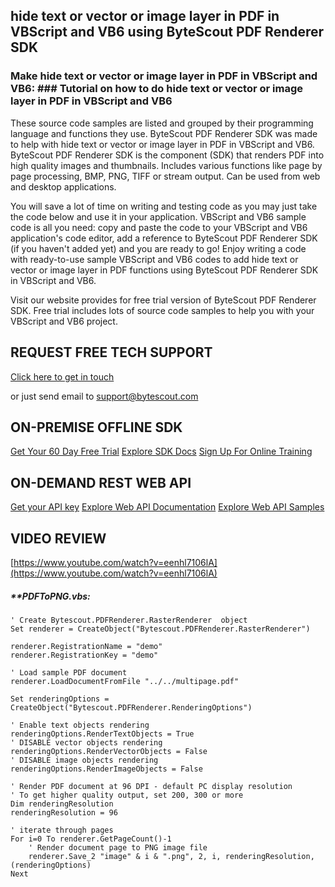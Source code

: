 ## hide text or vector or image layer in PDF in VBScript and VB6 using ByteScout PDF Renderer SDK

### Make hide text or vector or image layer in PDF in VBScript and VB6: ### Tutorial on how to do hide text or vector or image layer in PDF in VBScript and VB6

These source code samples are listed and grouped by their programming language and functions they use. ByteScout PDF Renderer SDK was made to help with hide text or vector or image layer in PDF in VBScript and VB6. ByteScout PDF Renderer SDK is the component (SDK) that renders PDF into high quality images and thumbnails. Includes various functions like page by page processing, BMP, PNG, TIFF or stream output. Can be used from web and desktop applications.

You will save a lot of time on writing and testing code as you may just take the code below and use it in your application. VBScript and VB6 sample code is all you need: copy and paste the code to your VBScript and VB6 application's code editor, add a reference to ByteScout PDF Renderer SDK (if you haven't added yet) and you are ready to go! Enjoy writing a code with ready-to-use sample VBScript and VB6 codes to add hide text or vector or image layer in PDF functions using ByteScout PDF Renderer SDK in VBScript and VB6.

Visit our website provides for free trial version of ByteScout PDF Renderer SDK. Free trial includes lots of source code samples to help you with your VBScript and VB6 project.

## REQUEST FREE TECH SUPPORT

[Click here to get in touch](https://bytescout.zendesk.com/hc/en-us/requests/new?subject=ByteScout%20PDF%20Renderer%20SDK%20Question)

or just send email to [support@bytescout.com](mailto:support@bytescout.com?subject=ByteScout%20PDF%20Renderer%20SDK%20Question) 

## ON-PREMISE OFFLINE SDK 

[Get Your 60 Day Free Trial](https://bytescout.com/download/web-installer?utm_source=github-readme)
[Explore SDK Docs](https://bytescout.com/documentation/index.html?utm_source=github-readme)
[Sign Up For Online Training](https://academy.bytescout.com/)


## ON-DEMAND REST WEB API

[Get your API key](https://pdf.co/documentation/api?utm_source=github-readme)
[Explore Web API Documentation](https://pdf.co/documentation/api?utm_source=github-readme)
[Explore Web API Samples](https://github.com/bytescout/ByteScout-SDK-SourceCode/tree/master/PDF.co%20Web%20API)

## VIDEO REVIEW

[https://www.youtube.com/watch?v=eenhl7106lA](https://www.youtube.com/watch?v=eenhl7106lA)




<!-- code block begin -->

##### ****PDFToPNG.vbs:**
    
```
' Create Bytescout.PDFRenderer.RasterRenderer  object
Set renderer = CreateObject("Bytescout.PDFRenderer.RasterRenderer")

renderer.RegistrationName = "demo"
renderer.RegistrationKey = "demo"

' Load sample PDF document
renderer.LoadDocumentFromFile "../../multipage.pdf"

Set renderingOptions = CreateObject("Bytescout.PDFRenderer.RenderingOptions")

' Enable text objects rendering
renderingOptions.RenderTextObjects = True
' DISABLE vector objects rendering
renderingOptions.RenderVectorObjects = False
' DISABLE image objects rendering
renderingOptions.RenderImageObjects = False
        
' Render PDF document at 96 DPI - default PC display resolution
' To get higher quality output, set 200, 300 or more
Dim renderingResolution
renderingResolution = 96

' iterate through pages
For i=0 To renderer.GetPageCount()-1
	' Render document page to PNG image file
    renderer.Save_2 "image" & i & ".png", 2, i, renderingResolution, (renderingOptions)
Next


```

<!-- code block end -->